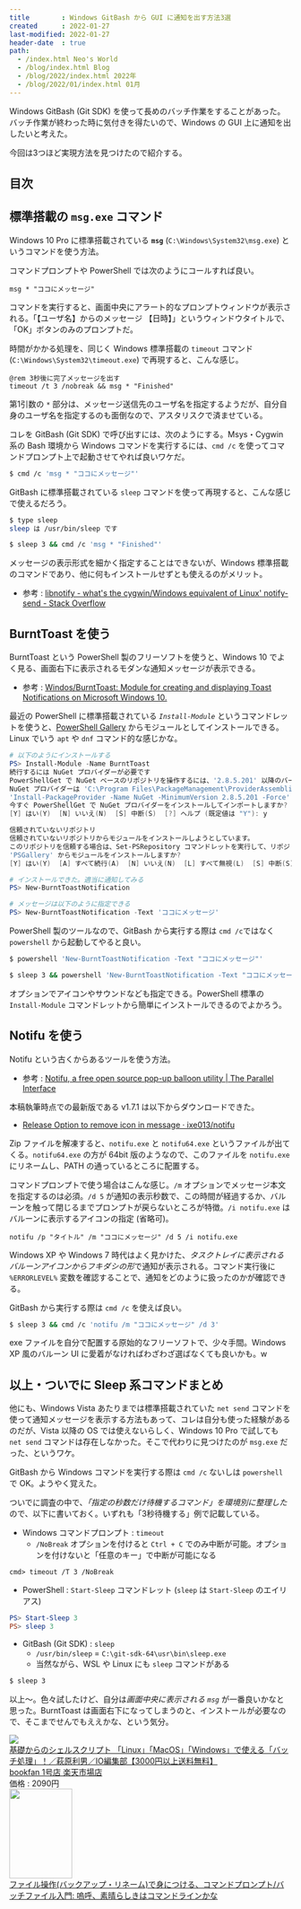 ```yaml
---
title        : Windows GitBash から GUI に通知を出す方法3選
created      : 2022-01-27
last-modified: 2022-01-27
header-date  : true
path:
  - /index.html Neo's World
  - /blog/index.html Blog
  - /blog/2022/index.html 2022年
  - /blog/2022/01/index.html 01月
---
```


Windows GitBash (Git SDK) を使って長めのバッチ作業をすることがあった。バッチ作業が終わった時に気付きを得たいので、Windows の GUI 上に通知を出したいと考えた。

今回は3つほど実現方法を見つけたので紹介する。

## 目次

## 標準搭載の `msg.exe` コマンド

Windows 10 Pro に標準搭載されている **`msg`** (`C:\Windows\System32\msg.exe`) というコマンドを使う方法。

コマンドプロンプトや PowerShell では次のようにコールすれば良い。

```batch
msg * "ココにメッセージ"
```

コマンドを実行すると、画面中央にアラート的なプロンプトウィンドウが表示される。「【ユーザ名】からのメッセージ 【日時】」というウィンドウタイトルで、「OK」ボタンのみのプロンプトだ。

時間がかかる処理を、同じく Windows 標準搭載の `timeout` コマンド (`C:\Windows\System32\timeout.exe`) で再現すると、こんな感じ。

```batch
@rem 3秒後に完了メッセージを出す
timeout /t 3 /nobreak && msg * "Finished"
```

第1引数の `*` 部分は、メッセージ送信先のユーザ名を指定するようだが、自分自身のユーザ名を指定するのも面倒なので、アスタリスクで済ませている。

コレを GitBash (Git SDK) で呼び出すには、次のようにする。Msys・Cygwin 系の Bash 環境から Windows コマンドを実行するには、`cmd /c` を使ってコマンドプロンプト上で起動させてやれば良いワケだ。

```bash
$ cmd /c 'msg * "ココにメッセージ"'
```

GitBash に標準搭載されている `sleep` コマンドを使って再現すると、こんな感じで使えるだろう。

```bash
$ type sleep
sleep は /usr/bin/sleep です

$ sleep 3 && cmd /c 'msg * "Finished"'
```

メッセージの表示形式を細かく指定することはできないが、Windows 標準搭載のコマンドであり、他に何もインストールせずとも使えるのがメリット。

- 参考 : [libnotify - what's the cygwin/Windows equivalent of Linux' notify-send - Stack Overflow](https://stackoverflow.com/questions/16227971/whats-the-cygwin-windows-equivalent-of-linux-notify-send)

## BurntToast を使う

BurntToast という PowerShell 製のフリーソフトを使うと、Windows 10 でよく見る、画面右下に表示されるモダンな通知メッセージが表示できる。

- 参考 : [Windos/BurntToast: Module for creating and displaying Toast Notifications on Microsoft Windows 10.](https://github.com/Windos/BurntToast)

最近の PowerShell に標準搭載されている *`Install-Module`* というコマンドレットを使うと、[PowerShell Gallery](https://www.powershellgallery.com/) からモジュールとしてインストールできる。Linux でいう `apt` や `dnf` コマンド的な感じかな。

```powershell
# 以下のようにインストールする
PS> Install-Module -Name BurntToast
続行するには NuGet プロバイダーが必要です
PowerShellGet で NuGet ベースのリポジトリを操作するには、'2.8.5.201' 以降のバージョンの NuGet プロバイダーが必要です。
NuGet プロバイダーは 'C:\Program Files\PackageManagement\ProviderAssemblies' または 'C:\Users\【ユーザ名】\AppData\Local\PackageManagement\ProviderAssemblies' に配置する必要があります。
'Install-PackageProvider -Name NuGet -MinimumVersion 2.8.5.201 -Force' を実行して NuGet プロバイダーをインストールすることもできます。
今すぐ PowerShellGet で NuGet プロバイダーをインストールしてインポートしますか?
[Y] はい(Y)  [N] いいえ(N)  [S] 中断(S)  [?] ヘルプ (既定値は "Y"): y

信頼されていないリポジトリ
信頼されていないリポジトリからモジュールをインストールしようとしています。
このリポジトリを信頼する場合は、Set-PSRepository コマンドレットを実行して、リポジトリの InstallationPolicy の値を変更してください。
'PSGallery' からモジュールをインストールしますか?
[Y] はい(Y)  [A] すべて続行(A)  [N] いいえ(N)  [L] すべて無視(L)  [S] 中断(S)  [?] ヘルプ (既定値は "N"): y

# インストールできた。適当に通知してみる
PS> New-BurntToastNotification

# メッセージは以下のように指定できる
PS> New-BurntToastNotification -Text 'ココにメッセージ'
```

PowerShell 製のツールなので、GitBash から実行する際は `cmd /c`ではなく `powershell` から起動してやると良い。

```bash
$ powershell 'New-BurntToastNotification -Text "ココにメッセージ"'

$ sleep 3 && powershell 'New-BurntToastNotification -Text "ココにメッセージ"'
```

オプションでアイコンやサウンドなども指定できる。PowerShell 標準の `Install-Module` コマンドレットから簡単にインストールできるのでよかろう。

## Notifu を使う

Notifu という古くからあるツールを使う方法。

- 参考 : [Notifu, a free open source pop-up balloon utility | The Parallel Interface](https://www.paralint.com/projects/notifu/)

本稿執筆時点での最新版である v1.7.1 は以下からダウンロードできた。

- [Release Option to remove icon in message · ixe013/notifu](https://github.com/ixe013/notifu/releases/tag/1.7.1)

Zip ファイルを解凍すると、`notifu.exe` と `notifu64.exe` というファイルが出てくる。`notifu64.exe` の方が 64bit 版のようなので、このファイルを `notifu.exe` にリネームし、PATH の通っているところに配置する。

コマンドプロンプトで使う場合はこんな感じ。`/m` オプションでメッセージ本文を指定するのは必須。`/d 5` が通知の表示秒数で、この時間が経過するか、バルーンを触って閉じるまでプロンプトが戻らないところが特徴。`/i notifu.exe` はバルーンに表示するアイコンの指定 (省略可)。

```batch
notifu /p "タイトル" /m "ココにメッセージ" /d 5 /i notifu.exe
```

Windows XP や Windows 7 時代はよく見かけた、*タスクトレイに表示されるバルーンアイコンからフキダシの形*で通知が表示される。コマンド実行後に `%ERRORLEVEL%` 変数を確認することで、通知をどのように扱ったのかが確認できる。

GitBash から実行する際は `cmd /c` を使えば良い。

```bash
$ sleep 3 && cmd /c 'notifu /m "ココにメッセージ" /d 3'
```

exe ファイルを自分で配置する原始的なフリーソフトで、少々手間。Windows XP 風のバルーン UI に愛着がなければわざわざ選ばなくても良いかも。w

## 以上・ついでに Sleep 系コマンドまとめ

他にも、Windows Vista あたりまでは標準搭載されていた `net send` コマンドを使って通知メッセージを表示する方法もあって、コレは自分も使った経験があるのだが、Vista 以降の OS では使えないらしく、Windows 10 Pro で試しても `net send` コマンドは存在しなかった。そこで代わりに見つけたのが `msg.exe` だった、というワケ。

GitBash から Windows コマンドを実行する際は `cmd /c` ないしは `powershell` で OK。ようやく覚えた。

ついでに調査の中で、*「指定の秒数だけ待機するコマンド」を環境別に整理した*ので、以下に書いておく。いずれも「3秒待機する」例で記載している。

- Windows コマンドプロンプト : `timeout`
  - `/NoBreak` オプションを付けると `Ctrl + C` でのみ中断が可能。オプションを付けないと「任意のキー」で中断が可能になる

```batch
cmd> timeout /T 3 /NoBreak
```

- PowerShell : `Start-Sleep` コマンドレット (`sleep` は `Start-Sleep` のエイリアス)

```powershell
PS> Start-Sleep 3
PS> sleep 3
```

- GitBash (Git SDK) : `sleep`
  - `/usr/bin/sleep` = `C:\git-sdk-64\usr\bin\sleep.exe`
  - 当然ながら、WSL や Linux にも `sleep` コマンドがある

```bash
$ sleep 3
```

以上～。色々試したけど、自分は*画面中央に表示される `msg`* が一番良いかなと思った。BurntToast は画面右下になってしまうのと、インストールが必要なので、そこまでせんでもええかな、という気分。

<div class="ad-rakuten">
  <div class="ad-rakuten-image">
    <a href="https://hb.afl.rakuten.co.jp/hgc/g00rd1d2.waxyc436.g00rd1d2.waxyde08/?pc=https%3A%2F%2Fitem.rakuten.co.jp%2Fbooxstore%2Fbk-4777519511%2F&amp;m=http%3A%2F%2Fm.rakuten.co.jp%2Fbooxstore%2Fi%2F12697179%2F">
      <img src="https://thumbnail.image.rakuten.co.jp/@0_mall/booxstore/cabinet/00768/bk4777519511.jpg?_ex=128x128">
    </a>
  </div>
  <div class="ad-rakuten-info">
    <div class="ad-rakuten-title">
      <a href="https://hb.afl.rakuten.co.jp/hgc/g00rd1d2.waxyc436.g00rd1d2.waxyde08/?pc=https%3A%2F%2Fitem.rakuten.co.jp%2Fbooxstore%2Fbk-4777519511%2F&amp;m=http%3A%2F%2Fm.rakuten.co.jp%2Fbooxstore%2Fi%2F12697179%2F">基礎からのシェルスクリプト 「Linux」「MacOS」「Windows」で使える「バッチ処理」！／萩原利男／IO編集部【3000円以上送料無料】</a>
    </div>
    <div class="ad-rakuten-shop">
      <a href="https://hb.afl.rakuten.co.jp/hgc/g00rd1d2.waxyc436.g00rd1d2.waxyde08/?pc=https%3A%2F%2Fwww.rakuten.co.jp%2Fbooxstore%2F&amp;m=http%3A%2F%2Fm.rakuten.co.jp%2Fbooxstore%2F">bookfan 1号店 楽天市場店</a>
    </div>
    <div class="ad-rakuten-price">価格 : 2090円</div>
  </div>
</div>

<div class="ad-amazon">
  <div class="ad-amazon-image">
    <a href="https://www.amazon.co.jp/dp/B07BD3JZJ8?tag=neos21-22&amp;linkCode=osi&amp;th=1&amp;psc=1">
      <img src="https://m.media-amazon.com/images/I/51AGBXdVhaL._SL160_.jpg" width="112" height="160">
    </a>
  </div>
  <div class="ad-amazon-info">
    <div class="ad-amazon-title">
      <a href="https://www.amazon.co.jp/dp/B07BD3JZJ8?tag=neos21-22&amp;linkCode=osi&amp;th=1&amp;psc=1">ファイル操作(バックアップ・リネーム)で身につける、コマンドプロンプト/バッチファイル入門: 嗚呼、素晴らしきはコマンドラインかな</a>
    </div>
  </div>
</div>
